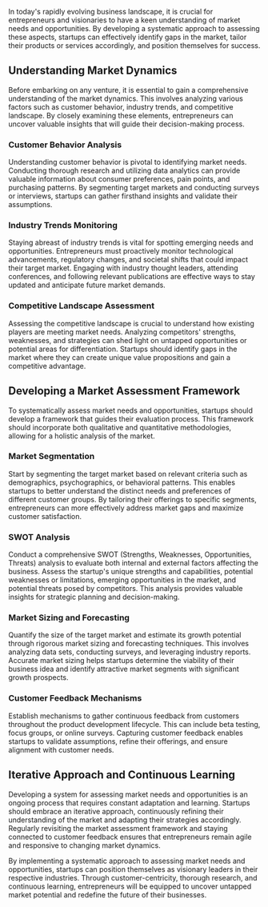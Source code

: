 
In today's rapidly evolving business landscape, it is crucial for entrepreneurs and visionaries to have a keen understanding of market needs and opportunities. By developing a systematic approach to assessing these aspects, startups can effectively identify gaps in the market, tailor their products or services accordingly, and position themselves for success.

Understanding Market Dynamics
-----------------------------

Before embarking on any venture, it is essential to gain a comprehensive understanding of the market dynamics. This involves analyzing various factors such as customer behavior, industry trends, and competitive landscape. By closely examining these elements, entrepreneurs can uncover valuable insights that will guide their decision-making process.

### Customer Behavior Analysis

Understanding customer behavior is pivotal to identifying market needs. Conducting thorough research and utilizing data analytics can provide valuable information about consumer preferences, pain points, and purchasing patterns. By segmenting target markets and conducting surveys or interviews, startups can gather firsthand insights and validate their assumptions.

### Industry Trends Monitoring

Staying abreast of industry trends is vital for spotting emerging needs and opportunities. Entrepreneurs must proactively monitor technological advancements, regulatory changes, and societal shifts that could impact their target market. Engaging with industry thought leaders, attending conferences, and following relevant publications are effective ways to stay updated and anticipate future market demands.

### Competitive Landscape Assessment

Assessing the competitive landscape is crucial to understand how existing players are meeting market needs. Analyzing competitors' strengths, weaknesses, and strategies can shed light on untapped opportunities or potential areas for differentiation. Startups should identify gaps in the market where they can create unique value propositions and gain a competitive advantage.

Developing a Market Assessment Framework
----------------------------------------

To systematically assess market needs and opportunities, startups should develop a framework that guides their evaluation process. This framework should incorporate both qualitative and quantitative methodologies, allowing for a holistic analysis of the market.

### Market Segmentation

Start by segmenting the target market based on relevant criteria such as demographics, psychographics, or behavioral patterns. This enables startups to better understand the distinct needs and preferences of different customer groups. By tailoring their offerings to specific segments, entrepreneurs can more effectively address market gaps and maximize customer satisfaction.

### SWOT Analysis

Conduct a comprehensive SWOT (Strengths, Weaknesses, Opportunities, Threats) analysis to evaluate both internal and external factors affecting the business. Assess the startup's unique strengths and capabilities, potential weaknesses or limitations, emerging opportunities in the market, and potential threats posed by competitors. This analysis provides valuable insights for strategic planning and decision-making.

### Market Sizing and Forecasting

Quantify the size of the target market and estimate its growth potential through rigorous market sizing and forecasting techniques. This involves analyzing data sets, conducting surveys, and leveraging industry reports. Accurate market sizing helps startups determine the viability of their business idea and identify attractive market segments with significant growth prospects.

### Customer Feedback Mechanisms

Establish mechanisms to gather continuous feedback from customers throughout the product development lifecycle. This can include beta testing, focus groups, or online surveys. Capturing customer feedback enables startups to validate assumptions, refine their offerings, and ensure alignment with customer needs.

Iterative Approach and Continuous Learning
------------------------------------------

Developing a system for assessing market needs and opportunities is an ongoing process that requires constant adaptation and learning. Startups should embrace an iterative approach, continuously refining their understanding of the market and adapting their strategies accordingly. Regularly revisiting the market assessment framework and staying connected to customer feedback ensures that entrepreneurs remain agile and responsive to changing market dynamics.

By implementing a systematic approach to assessing market needs and opportunities, startups can position themselves as visionary leaders in their respective industries. Through customer-centricity, thorough research, and continuous learning, entrepreneurs will be equipped to uncover untapped market potential and redefine the future of their businesses.
